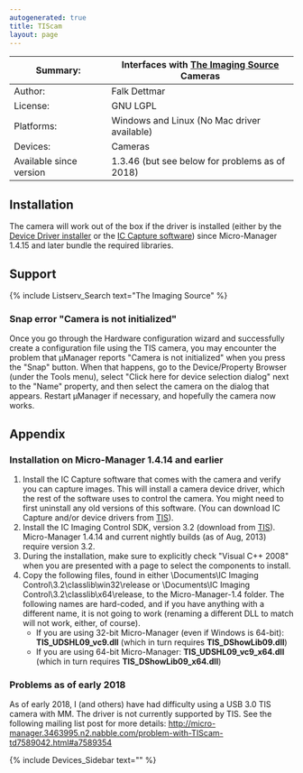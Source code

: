 ```yaml
---
autogenerated: true
title: TIScam
layout: page
---
```


| Summary:                | Interfaces with [The Imaging Source](http://www.theimagingsource.com) Cameras |
|-------------------------|-------------------------------------------------------------------------------|
| Author:                 | Falk Dettmar                                                                  |
| License:                | GNU LGPL                                                                      |
| Platforms:              | Windows and Linux (No Mac driver available)                                   |
| Devices:                | Cameras                                                                       |
| Available since version | 1.3.46 (but see below for problems as of 2018)                                |

## Installation

The camera will work out of the box if the driver is installed (either
by the [Device Driver
installer](http://www.theimagingsource.com/en_US/support/downloads/) or
the [IC Capture
software](http://www.theimagingsource.com/en_US/support/downloads/details/iccapture/))
since Micro-Manager 1.4.15 and later bundle the required libraries.

## Support

{% include Listserv_Search text="The Imaging Source" %}

### Snap error "Camera is not initialized"

Once you go through the Hardware configuration wizard and successfully
create a configuration file using the TIS camera, you may encounter the
problem that µManager reports "Camera is not initialized" when you press
the "Snap" button. When that happens, go to the Device/Property Browser
(under the Tools menu), select "Click here for device selection dialog"
next to the "Name" property, and then select the camera on the dialog
that appears. Restart µManager if necessary, and hopefully the camera
now works.

## Appendix

### Installation on Micro-Manager 1.4.14 and earlier

1.  Install the IC Capture software that comes with the camera and
    verify you can capture images. This will install a camera device
    driver, which the rest of the software uses to control the camera.
    You might need to first uninstall any old versions of this software.
    (You can download IC Capture and/or device drivers from
    [TIS](http://www.theimagingsource.com/en_US/support/downloads/)).
2.  Install the IC Imaging Control SDK, version 3.2 (download from
    [TIS](http://www.theimagingsource.com/en_US/support/downloads/)).
    Micro-Manager 1.4.14 and current nightly builds (as of Aug, 2013)
    require version 3.2.
3.  During the installation, make sure to explicitly check "Visual C++
    2008" when you are presented with a page to select the components to
    install.
4.  Copy the following files, found in either
    *<your home folder>*\\Documents\\IC Imaging
    Control\\3.2\\classlib\\win32\\release or
    *<your home folder>*\\Documents\\IC Imaging
    Control\\3.2\\classlib\\x64\\release, to the Micro-Manager-1.4
    folder. The following names are hard-coded, and if you have anything
    with a different name, it is not going to work (renaming a different
    DLL to match will not work, either, of course).
    -   If you are using 32-bit Micro-Manager (even if Windows is
        64-bit): **TIS\_UDSHL09\_vc9.dll** (which in turn requires
        **TIS\_DShowLib09.dll**)
    -   If you are using 64-bit Micro-Manager:
        **TIS\_UDSHL09\_vc9\_x64.dll** (which in turn requires
        **TIS\_DShowLib09\_x64.dll**)

### Problems as of early 2018

As of early 2018, I (and others) have had difficulty using a USB 3.0 TIS
camera with MM. The driver is not currently supported by TIS. See the
following mailing list post for more details:
<http://micro-manager.3463995.n2.nabble.com/problem-with-TIScam-td7589042.html#a7589354>

{% include Devices_Sidebar text="" %}
